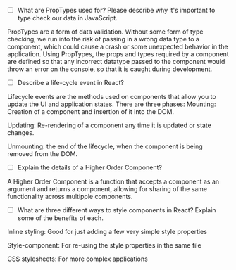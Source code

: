 - [ ] What are PropTypes used for? Please describe why it's important to type check our data in JavaScript.

PropTypes are a form of data validation. Without some form of type checking, we run into the risk of passing in a wrong data type to a component, which could cause a crash or some unexpected behavior in the application. Using PropTypes, the props and types required by a component are defined so that any incorrect datatype passed to the component would throw an error on the console, so that it is caught during development.

- [ ] Describe a life-cycle event in React?

Lifecycle events are the methods used on components that allow you to update the UI and application states. There are three phases:
Mounting: Creation of a component and insertion of it into the DOM.

Updating: Re-rendering of a component any time it is updated or state changes.

Unmounting: the end of the lifecycle, when the component is being removed from the DOM.

- [ ] Explain the details of a Higher Order Component?

A Higher Order Component is a function that accepts a component as an argument and returns a component, allowing for sharing of the same functionality across multipple components.

- [ ] What are three different ways to style components in React? Explain some of the benefits of each.

Inline styling: Good for just adding a few very simple style properties

Style-component: For re-using the style properties in the same file

CSS stylesheets: For more complex applications